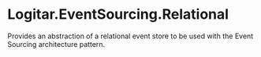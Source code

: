 # Logitar.EventSourcing.Relational

Provides an abstraction of a relational event store to be used with the Event Sourcing architecture pattern.
